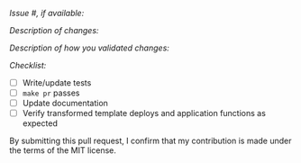 *Issue #, if available:*

*Description of changes:*

*Description of how you validated changes:*

*Checklist:*

- [ ] Write/update tests
- [ ] `make pr` passes
- [ ] Update documentation
- [ ] Verify transformed template deploys and application functions as expected

By submitting this pull request, I confirm that my contribution is made under the terms of the MIT license.